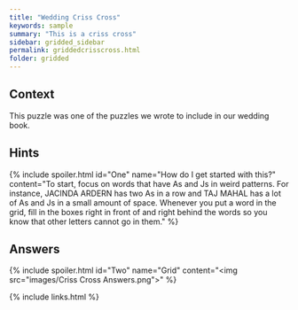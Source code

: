```yaml
---
title: "Wedding Criss Cross"
keywords: sample
summary: "This is a criss cross"
sidebar: gridded_sidebar
permalink: griddedcrisscross.html
folder: gridded
---
```



## Context

This puzzle was one of the puzzles we wrote to include in our wedding book.

## Hints

{% include spoiler.html id="One" name="How do I get started with this?" content="To start, focus on words that have As and Js in weird patterns. For instance, JACINDA ARDERN has two As in a row and TAJ MAHAL has a lot of As and Js in a small amount of space. Whenever you put a word in the grid, fill in the boxes right in front of and right behind the words so you know that other letters cannot go in them." %}

## Answers

{% include spoiler.html id="Two" name="Grid" content="<img src=\"images/Criss Cross Answers.png\">" %}


{% include links.html %}
